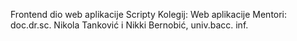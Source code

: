 Frontend dio web aplikacije Scripty 
Kolegij: Web aplikacije
Mentori: doc.dr.sc. Nikola Tanković i Nikki Bernobić, univ.bacc. inf.
